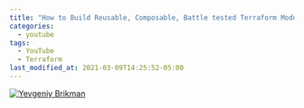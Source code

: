 ```yaml
---
title: "How to Build Reusable, Composable, Battle tested Terraform Modules"
categories:
  - youtube
tags:
  - YouTube
  - Terraform
last_modified_at: 2021-03-09T14:25:52-05:00
---
```


[![Yevgeniy Brikman](https://img.youtube.com/vi/LVgP63BkhKQ/0.jpg)](https://www.youtube.com/watch?v=LVgP63BkhKQ "Title")
